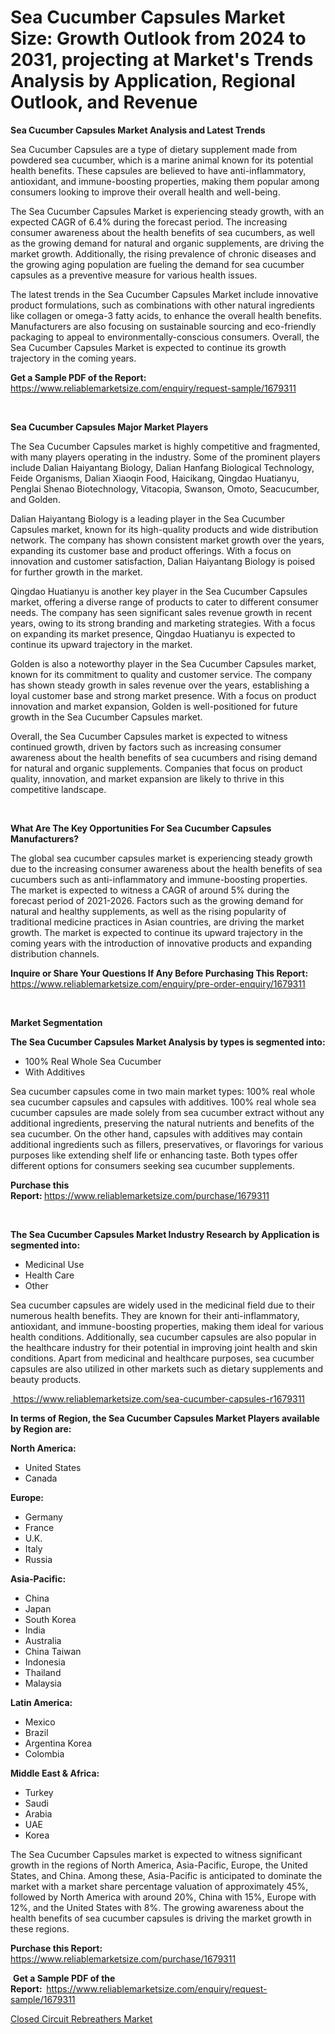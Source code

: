 <p><h1>Sea Cucumber Capsules Market Size: Growth Outlook from 2024 to 2031, projecting at Market's Trends Analysis by Application, Regional Outlook, and Revenue</h1></p><p><strong>Sea Cucumber Capsules Market Analysis and Latest Trends</strong></p>
<p><p>Sea Cucumber Capsules are a type of dietary supplement made from powdered sea cucumber, which is a marine animal known for its potential health benefits. These capsules are believed to have anti-inflammatory, antioxidant, and immune-boosting properties, making them popular among consumers looking to improve their overall health and well-being.</p><p>The Sea Cucumber Capsules Market is experiencing steady growth, with an expected CAGR of 6.4% during the forecast period. The increasing consumer awareness about the health benefits of sea cucumbers, as well as the growing demand for natural and organic supplements, are driving the market growth. Additionally, the rising prevalence of chronic diseases and the growing aging population are fueling the demand for sea cucumber capsules as a preventive measure for various health issues.</p><p>The latest trends in the Sea Cucumber Capsules Market include innovative product formulations, such as combinations with other natural ingredients like collagen or omega-3 fatty acids, to enhance the overall health benefits. Manufacturers are also focusing on sustainable sourcing and eco-friendly packaging to appeal to environmentally-conscious consumers. Overall, the Sea Cucumber Capsules Market is expected to continue its growth trajectory in the coming years.</p></p>
<p><strong>Get a Sample PDF of the Report:&nbsp;</strong> <a href="https://www.reliablemarketsize.com/enquiry/request-sample/1679311">https://www.reliablemarketsize.com/enquiry/request-sample/1679311</a></p>
<p>&nbsp;</p>
<p><strong>Sea Cucumber Capsules Major Market Players</strong></p>
<p><p>The Sea Cucumber Capsules market is highly competitive and fragmented, with many players operating in the industry. Some of the prominent players include Dalian Haiyantang Biology, Dalian Hanfang Biological Technology, Feide Organisms, Dalian Xiaoqin Food, Haicikang, Qingdao Huatianyu, Penglai Shenao Biotechnology, Vitacopia, Swanson, Omoto, Seacucumber, and Golden.</p><p>Dalian Haiyantang Biology is a leading player in the Sea Cucumber Capsules market, known for its high-quality products and wide distribution network. The company has shown consistent market growth over the years, expanding its customer base and product offerings. With a focus on innovation and customer satisfaction, Dalian Haiyantang Biology is poised for further growth in the market.</p><p>Qingdao Huatianyu is another key player in the Sea Cucumber Capsules market, offering a diverse range of products to cater to different consumer needs. The company has seen significant sales revenue growth in recent years, owing to its strong branding and marketing strategies. With a focus on expanding its market presence, Qingdao Huatianyu is expected to continue its upward trajectory in the market.</p><p>Golden is also a noteworthy player in the Sea Cucumber Capsules market, known for its commitment to quality and customer service. The company has shown steady growth in sales revenue over the years, establishing a loyal customer base and strong market presence. With a focus on product innovation and market expansion, Golden is well-positioned for future growth in the Sea Cucumber Capsules market.</p><p>Overall, the Sea Cucumber Capsules market is expected to witness continued growth, driven by factors such as increasing consumer awareness about the health benefits of sea cucumbers and rising demand for natural and organic supplements. Companies that focus on product quality, innovation, and market expansion are likely to thrive in this competitive landscape.</p></p>
<p>&nbsp;</p>
<p><strong>What Are The Key Opportunities For Sea Cucumber Capsules Manufacturers?</strong></p>
<p><p>The global sea cucumber capsules market is experiencing steady growth due to the increasing consumer awareness about the health benefits of sea cucumbers such as anti-inflammatory and immune-boosting properties. The market is expected to witness a CAGR of around 5% during the forecast period of 2021-2026. Factors such as the growing demand for natural and healthy supplements, as well as the rising popularity of traditional medicine practices in Asian countries, are driving the market growth. The market is expected to continue its upward trajectory in the coming years with the introduction of innovative products and expanding distribution channels.</p></p>
<p><strong>Inquire or Share Your Questions If Any Before Purchasing This Report:</strong> <a href="https://www.reliablemarketsize.com/enquiry/pre-order-enquiry/1679311">https://www.reliablemarketsize.com/enquiry/pre-order-enquiry/1679311</a></p>
<p>&nbsp;</p>
<p><strong>Market Segmentation</strong></p>
<p><strong>The Sea Cucumber Capsules Market Analysis by types is segmented into:</strong></p>
<p><ul><li>100% Real Whole Sea Cucumber</li><li>With Additives</li></ul></p>
<p><p>Sea cucumber capsules come in two main market types: 100% real whole sea cucumber capsules and capsules with additives. 100% real whole sea cucumber capsules are made solely from sea cucumber extract without any additional ingredients, preserving the natural nutrients and benefits of the sea cucumber. On the other hand, capsules with additives may contain additional ingredients such as fillers, preservatives, or flavorings for various purposes like extending shelf life or enhancing taste. Both types offer different options for consumers seeking sea cucumber supplements.</p></p>
<p><strong>Purchase this Report:&nbsp;</strong><a href="https://www.reliablemarketsize.com/purchase/1679311">https://www.reliablemarketsize.com/purchase/1679311</a></p>
<p>&nbsp;</p>
<p><strong>The Sea Cucumber Capsules Market Industry Research by Application is segmented into:</strong></p>
<p><ul><li>Medicinal Use</li><li>Health Care</li><li>Other</li></ul></p>
<p><p>Sea cucumber capsules are widely used in the medicinal field due to their numerous health benefits. They are known for their anti-inflammatory, antioxidant, and immune-boosting properties, making them ideal for various health conditions. Additionally, sea cucumber capsules are also popular in the healthcare industry for their potential in improving joint health and skin conditions. Apart from medicinal and healthcare purposes, sea cucumber capsules are also utilized in other markets such as dietary supplements and beauty products.</p></p>
<p><a href="https://www.reliablemarketsize.com/sea-cucumber-capsules-r1679311">&nbsp;https://www.reliablemarketsize.com/sea-cucumber-capsules-r1679311</a></p>
<p><strong>In terms of Region, the Sea Cucumber Capsules Market Players available by Region are:</strong></p>
<p>
    <p> <strong> North America: </strong>
        <ul>
            <li>United States</li>
            <li>Canada</li>
        </ul>
        </p> 
    <p> <strong> Europe: </strong>
        <ul>
            <li>Germany</li>
            <li>France</li>
            <li>U.K.</li>
            <li>Italy</li>
            <li>Russia</li>
        </ul>
        </p> 
    <p> <strong> Asia-Pacific: </strong>
        <ul>
            <li>China</li>
            <li>Japan</li>
            <li>South Korea</li>
            <li>India</li>
            <li>Australia</li>
            <li>China Taiwan</li>
            <li>Indonesia</li>
            <li>Thailand</li>
            <li>Malaysia</li>
        </ul>
        </p> 
    <p> <strong> Latin America: </strong>
        <ul>
            <li>Mexico</li>
            <li>Brazil</li>
            <li>Argentina Korea</li>
            <li>Colombia</li>
        </ul>
        </p> 
    <p> <strong> Middle East & Africa: </strong>
        <ul>
            <li>Turkey</li>
            <li>Saudi</li>
            <li>Arabia</li>
            <li>UAE</li>
            <li>Korea</li>
        </ul>
    </p>
    </p>
<p><p>The Sea Cucumber Capsules market is expected to witness significant growth in the regions of North America, Asia-Pacific, Europe, the United States, and China. Among these, Asia-Pacific is anticipated to dominate the market with a market share percentage valuation of approximately 45%, followed by North America with around 20%, China with 15%, Europe with 12%, and the United States with 8%. The growing awareness about the health benefits of sea cucumber capsules is driving the market growth in these regions.</p></p>
<p><strong>Purchase this Report: </strong><a href="https://www.reliablemarketsize.com/purchase/1679311">https://www.reliablemarketsize.com/purchase/1679311</a></p>
<p>&nbsp;<strong>Get a Sample PDF of the Report:&nbsp;&nbsp;</strong><a href="https://www.reliablemarketsize.com/enquiry/request-sample/1679311">https://www.reliablemarketsize.com/enquiry/request-sample/1679311</a></p>
<p><strong></strong></p>
<p><p><a href="https://medium.com/@earlecmcneil/deep-dive-into-the-closed-circuit-rebreathers-market-itstrends-market-segmentation-and-8e2f2e316768">Closed Circuit Rebreathers Market</a></p></p>
